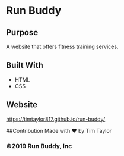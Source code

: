 # Run Buddy

## Purpose
A website that offers fitness training services.

## Built With
* HTML
* CSS

## Website
https://timtaylor817.github.io/run-buddy/

##Contribution
Made with ❤️ by Tim Taylor

### ©️2019 Run Buddy, Inc 
